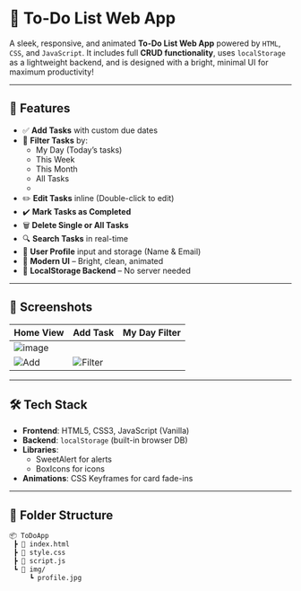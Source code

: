 # 📝 To-Do List Web App

A sleek, responsive, and animated **To-Do List Web App** powered by `HTML`, `CSS`, and `JavaScript`. It includes full **CRUD functionality**, uses `localStorage` as a lightweight backend, and is designed with a bright, minimal UI for maximum productivity!

---

## 🚀 Features

- ✅ **Add Tasks** with custom due dates
- 📅 **Filter Tasks** by:
  - My Day (Today’s tasks)
  - This Week
  - This Month
  - All Tasks
  - 
- ✏️ **Edit Tasks** inline (Double-click to edit)
- ✔️ **Mark Tasks as Completed**
- 🗑️ **Delete Single or All Tasks**
- 🔍 **Search Tasks** in real-time
- 👤 **User Profile** input and storage (Name & Email)
- 🎨 **Modern UI** – Bright, clean, animated
- 💾 **LocalStorage Backend** – No server needed

---

## 📸 Screenshots

| Home View | Add Task | My Day Filter |
|----------|----------|----------------|
| ![image](https://github.com/user-attachments/assets/dca40348-5a1c-4ba5-bbae-94ef785a2861)
| ![Add](./screenshots/add-task.png) | ![Filter](./screenshots/myday.png) |

---

## 🛠️ Tech Stack

- **Frontend**: HTML5, CSS3, JavaScript (Vanilla)
- **Backend**: `localStorage` (built-in browser DB)
- **Libraries**: 
  - SweetAlert for alerts
  - BoxIcons for icons
- **Animations**: CSS Keyframes for card fade-ins

---

## 📁 Folder Structure

```bash
📦 ToDoApp
 ┣ 📄 index.html
 ┣ 📄 style.css
 ┣ 📄 script.js
 ┗ 📁 img/
     ┗ profile.jpg
